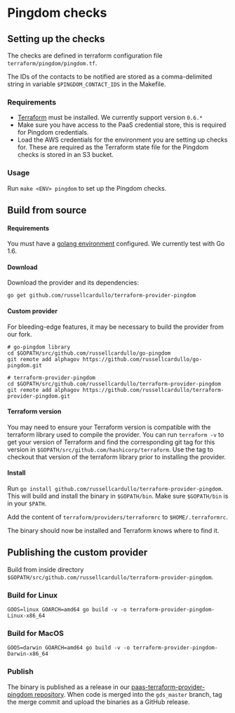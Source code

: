# Pingdom checks

## Setting up the checks

The checks are defined in terraform configuration file `terraform/pingdom/pingdom.tf`.

The IDs of the contacts to be notified are stored as a comma-delimited string in variable `$PINGDOM_CONTACT_IDS` in the Makefile.

### Requirements

* [Terraform](https://www.terraform.io/downloads.html) must be installed. We currently support version `0.6.*`
* Make sure you have access to the PaaS credential store, this is required for Pingdom credentials.
* Load the AWS credentials for the environment you are setting up checks for. These are required as the Terraform state file for the Pingdom checks is stored in an S3 bucket.

### Usage
Run `make <ENV> pingdom` to set up the Pingdom checks.


## Build from source

#### Requirements
You must have a [golang environment](https://golang.org/doc/install) configured. We currently test with Go 1.6.
 
#### Download
Download the provider and its dependencies:

```
go get github.com/russellcardullo/terraform-provider-pingdom
```

#### Custom provider
For bleeding-edge features, it may be necessary to build the provider from our fork.

```
# go-pingdom library
cd $GOPATH/src/github.com/russellcardullo/go-pingdom
git remote add alphagov https://github.com/russellcardullo/go-pingdom.git

# terraform-provider-pingdom
cd $GOPATH/src/github.com/russellcardullo/terraform-provider-pingdom
git remote add alphagov https://github.com/russellcardullo/terraform-provider-pingdom.git
```

#### Terraform version
You may need to ensure your Terraform version is compatible with the terraform library used to compile the provider. You can run `terraform -v` to get your version of Terraform and find the corresponding git tag for this version in `$GOPATH/src/github.com/hashicorp/terraform`. Use the tag to checkout that version of the terraform library prior to installing the provider.

#### Install
Run `go install github.com/russellcardullo/terraform-provider-pingdom`. This will build and install the binary in `$GOPATH/bin`. Make sure `$GOPATH/bin` is in your `$PATH`.

Add the content of `terraform/providers/terraformrc` to `$HOME/.terraformrc`.

The binary should now be installed and Terraform knows where to find it.

## Publishing the custom provider
Build from inside directory `$GOPATH/src/github.com/russellcardullo/terraform-provider-pingdom`.

### Build for Linux

```
GOOS=linux GOARCH=amd64 go build -v -o terraform-provider-pingdom-Linux-x86_64
```

### Build for MacOS
```
GOOS=darwin GOARCH=amd64 go build -v -o terraform-provider-pingdom-Darwin-x86_64
```

### Publish
The binary is published as a release in our [paas-terraform-provider-pingdom repository](https://github.com/alphagov/paas-terraform-provider-pingdom/releases). When code is merged into the `gds_master` branch, tag the merge commit and upload the binaries as a GitHub release.

